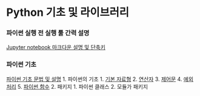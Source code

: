 # Python 기초 및 라이브러리

### 파이썬 실행 전 실행 툴 간력 설명
[Jupyter notebook 마크다운 설명 및 단축키](./Jupyter%20마크%20다운%20및%20단축키.ipynb)

### 파이썬 기초
[파이썬 기초 문법 및 설명](./1.%20Python%20기초.ipynb)
    1. 파이썬의 기초
        1. [기본 자료형](./1-1._Python의_기초_기본_자료형.ipynb)
        2. [연산자](./1-2._Python의_기초_연산자.ipynb)
        3. [제어문](./1-3._Python의_제어문.ipynb)
        4. [예외처리](./1-4._Python의_예외처리.ipynb)
        5. [파이썬 함수](./1-5._Python의_파이썬%20함수.ipynb)
    2. 패키지
        1. 파이썬 클래스
        2. 모듈가 패키지